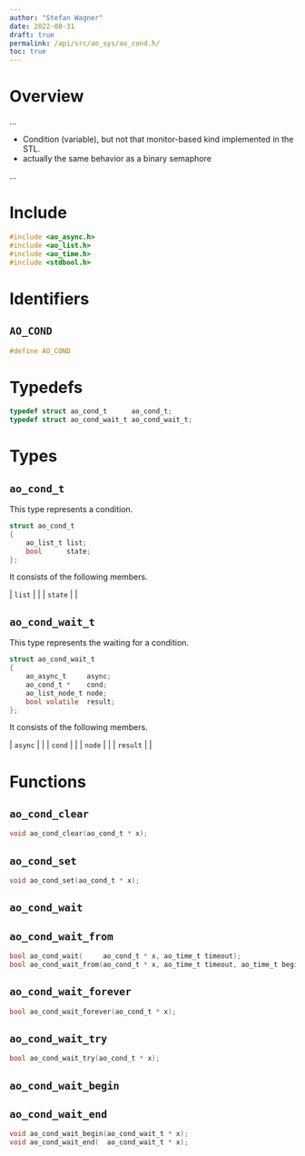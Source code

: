 ```yaml
---
author: "Stefan Wagner"
date: 2022-08-31
draft: true
permalink: /api/src/ao_sys/ao_cond.h/
toc: true
---
```


# Overview

...

- Condition (variable), but not that monitor-based kind implemented in the STL.
- actually the same behavior as a binary semaphore

...

# Include

```c
#include <ao_async.h>
#include <ao_list.h>
#include <ao_time.h>
#include <stdbool.h>
```

# Identifiers

## `AO_COND`

```c
#define AO_COND
```

# Typedefs

```c
typedef struct ao_cond_t      ao_cond_t;
typedef struct ao_cond_wait_t ao_cond_wait_t;
```

# Types

## `ao_cond_t`

This type represents a condition.

```c
struct ao_cond_t
{
    ao_list_t list;
    bool      state;
};
```

It consists of the following members.

| `list` | |
| `state` | |

## `ao_cond_wait_t`

This type represents the waiting for a condition.

```c
struct ao_cond_wait_t
{
    ao_async_t     async;
    ao_cond_t *    cond;
    ao_list_node_t node;
    bool volatile  result;
};
```

It consists of the following members.

| `async` | |
| `cond` | |
| `node` | |
| `result` | |

# Functions

## `ao_cond_clear`

```c
void ao_cond_clear(ao_cond_t * x);
```

## `ao_cond_set`

```c
void ao_cond_set(ao_cond_t * x);
```

## `ao_cond_wait`
## `ao_cond_wait_from`

```c
bool ao_cond_wait(     ao_cond_t * x, ao_time_t timeout);
bool ao_cond_wait_from(ao_cond_t * x, ao_time_t timeout, ao_time_t beginning);
```

## `ao_cond_wait_forever`

```c
bool ao_cond_wait_forever(ao_cond_t * x);
```

## `ao_cond_wait_try`

```c
bool ao_cond_wait_try(ao_cond_t * x);
```

## `ao_cond_wait_begin`
## `ao_cond_wait_end`

```c
void ao_cond_wait_begin(ao_cond_wait_t * x);
void ao_cond_wait_end(  ao_cond_wait_t * x);
```
